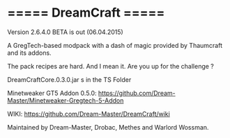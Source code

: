 ===== DreamCraft =====
=====================================================

Version 2.6.4.0 BETA is out (06.04.2015)

A GregTech-based modpack with a dash of magic provided by Thaumcraft and its addons.

The pack recipes are hard. And I mean it. Are you up for the challenge ?

DreamCraftCore.0.3.0.jar s in the TS Folder

Minetweaker GT5 Addon 0.5.0:
https://github.com/Dream-Master/Minetweaker-Gregtech-5-Addon

WIKI:
https://github.com/Dream-Master/DreamCraft/wiki

Maintained by Dream-Master, Drobac, Methes and Warlord Wossman.
